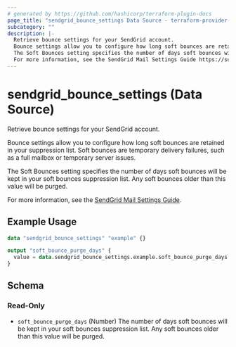 ```yaml
---
# generated by https://github.com/hashicorp/terraform-plugin-docs
page_title: "sendgrid_bounce_settings Data Source - terraform-provider-sendgrid"
subcategory: ""
description: |-
  Retrieve bounce settings for your SendGrid account.
  Bounce settings allow you to configure how long soft bounces are retained in your suppression list. Soft bounces are temporary delivery failures, such as a full mailbox or temporary server issues.
  The Soft Bounces setting specifies the number of days soft bounces will be kept in your soft bounces suppression list. Any soft bounces older than this value will be purged.
  For more information, see the SendGrid Mail Settings Guide https://support.sendgrid.com/hc/en-us/articles/9489871931803-Mail-Settings-Guide-within-a-SendGrid-Account.
---
```


# sendgrid_bounce_settings (Data Source)

Retrieve bounce settings for your SendGrid account.

Bounce settings allow you to configure how long soft bounces are retained in your suppression list. 
Soft bounces are temporary delivery failures, such as a full mailbox or temporary server issues.

The Soft Bounces setting specifies the number of days soft bounces will be kept in your soft bounces suppression list. 
Any soft bounces older than this value will be purged.

For more information, see the [SendGrid Mail Settings Guide](https://support.sendgrid.com/hc/en-us/articles/9489871931803-Mail-Settings-Guide-within-a-SendGrid-Account).

## Example Usage

```terraform
data "sendgrid_bounce_settings" "example" {}

output "soft_bounce_purge_days" {
  value = data.sendgrid_bounce_settings.example.soft_bounce_purge_days
}
```

<!-- schema generated by tfplugindocs -->
## Schema

### Read-Only

- `soft_bounce_purge_days` (Number) The number of days soft bounces will be kept in your soft bounces suppression list. Any soft bounces older than this value will be purged.